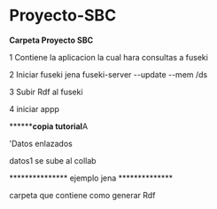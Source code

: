 # Proyecto-SBC
****************Carpeta Proyecto SBC****************

 1 Contiene la aplicacion la cual hara consultas a fuseki
 
 2  Iniciar fuseki jena fuseki-server --update --mem /ds
 
 3 Subir Rdf al fuseki
 
 4 iniciar appp
 
 ****************copia tutorial**********A

 'Datos enlazados
 
 datos1 se sube al collab
 
 *************** ejemplo jena **************
 
 carpeta que contiene como generar Rdf
 
 
